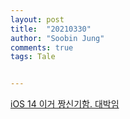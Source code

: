 ```yaml
---
layout: post
title:  "20210330"
author: "Soobin Jung"
comments: true
tags: Tale


---
```


[iOS 14 이거 짱신기함. 대박임](https://blog.timac.org/2020/1122-comparing-iphone-os-with-ios-14-using-tree-maps/)

